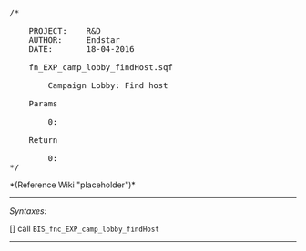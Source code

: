 <pre>/*

	PROJECT:	R&D
	AUTHOR:		Endstar
	DATE:		18-04-2016

	fn_EXP_camp_lobby_findHost.sqf

		Campaign Lobby: Find host

	Params

		0:

	Return

		0:
*/</pre>*(Reference Wiki "placeholder")*<!-- Remove this after fill-in -->


---
*Syntaxes:*

[] call `BIS_fnc_EXP_camp_lobby_findHost`

---
